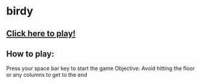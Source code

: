 # birdy

## [Click here to play!](https://jtruong97.github.io/birdy/)

## How to play:
Press your space bar key to start the game
Objective: Avoid hitting the floor or any columns to get to the end

